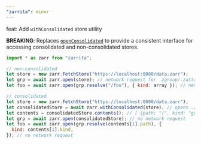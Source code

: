 ```yaml
---
"zarrita": minor
---
```


feat: Add `withConsolidated` store utility

**BREAKING**: Replaces [`openConsolidated`](https://github.com/manzt/zarrita.js/pull/91)
to provide a consistent interface for accessing consolidated and non-consolidated stores.

```javascript
import * as zarr from "zarrita";

// non-consolidated
let store = new zarr.FetchStore("https://localhost:8080/data.zarr");
let grp = await zarr.open(store); // network request for .zgroup/.zattrs
let foo = await zarr.open(grp.resolve("/foo"), { kind: array }); // network request for .zarray/.zattrs

// consolidated
let store = new zarr.FetchStore("https://localhost:8080/data.zarr");
let consolidatedStore = await zarr.withConsolidated(store); // opens ./zmetadata
let contents = consolidatedStore.contents(); // [ {path: "/", kind: "group" }, { path: "/foo", kind: "array" }, ...]
let grp = await zarr.open(consolidatedStore); // no network request
let foo = await zarr.open(grp.resolve(contents[1].path), {
  kind: contents[1].kind,
}); // no network request
```

